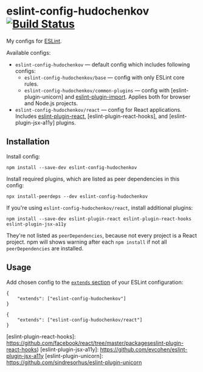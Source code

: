 # eslint-config-hudochenkov [![Build Status][ci-img]][ci]

My configs for [ESLint].

Available configs:

* `eslint-config-hudochenkov` — default config which includes following configs:
	* `eslint-config-hudochenkov/base` — config with only ESLint core rules.
	* `eslint-config-hudochenkov/common-plugins` — config with [eslint-plugin-unicorn] and [eslint-plugin-import]. Applies both for browser and Node.js projects.
* `eslint-config-hudochenkov/react` — config for React applications. Includes [eslint-plugin-react], [eslint-plugin-react-hooks], and [eslint-plugin-jsx-a11y] plugins.

## Installation

Install config:

```
npm install --save-dev eslint-config-hudochenkov
```

Install required plugins, which are listed as peer dependencies in this config:

```
npx install-peerdeps --dev eslint-config-hudochenkov
```

If you're using `eslint-config-hudochenkov/react`, install additional plugins:

```
npm install --save-dev eslint-plugin-react eslint-plugin-react-hooks eslint-plugin-jsx-a11y
```

They're not listed as `peerDependencies`, because not every project is a React project. npm will shows warning after each `npm install` if not all `peerDependencies` are installed.

## Usage

Add chosen config to the [`extends` section](https://eslint.org/docs/user-guide/configuring#extending-configuration-files) of your ESLint configuration:

```
{
	"extends": ["eslint-config-hudochenkov"]
}
```

```
{
	"extends": ["eslint-config-hudochenkov/react"]
}
```

[ci-img]: https://travis-ci.org/hudochenkov/eslint-config-hudochenkov.svg
[ci]: https://travis-ci.org/hudochenkov/eslint-config-hudochenkov
[ESLint]: https://eslint.org/

[eslint-plugin-import]: https://github.com/benmosher/eslint-plugin-import
[eslint-plugin-react]: https://github.com/yannickcr/eslint-plugin-react
[eslint-plugin-react-hooks]: https://github.com/facebook/react/tree/master/packageseslint-plugin-react-hooks)
[eslint-plugin-jsx-a11y]: https://github.com/evcohen/eslint-plugin-jsx-a11y
[eslint-plugin-unicorn]: https://github.com/sindresorhus/eslint-plugin-unicorn
